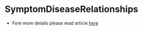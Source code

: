 # SymptomDiseaseRelationships
- Fore more details please read article [here](https://www.linkedin.com/pulse/connecting-symptoms-diseases-genotype-shareef-podduturu/?trackingId=OcbxxTDbQKu8jracDfV%2BEg%3D%3D)

